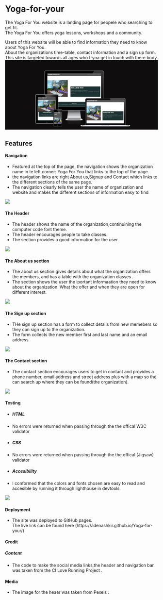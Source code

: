 # Yoga-for-your


The Yoga For You website is a landing page for peopele who searching to get
fit.<br>The Yoga For You offers yoga lessons, workshops and a community.

Users of this website will be able to find information they need to know about Yoga For You.<br> About the organizations time-table, contact information and a sign up form. <br>This site is targeted towards all ages who tryna get in touch with there body.
![Responsive Mockup](https://github.com/AdenAshkir/Yoga-for-your/blob/main/assets/images/mock%20up%20scr.png)


<h2>Features</h2>
<h4>Navigation</h4>
<ul>
<li>Featured at the top of the page, the navigation shows the organization name in te left corner: Yoga For You that links to the top of the page.</li>
<li>the navigation links are right About us,Signup and Contact which links to the different sections of the same page.</li>
<li>The navigation clearly tells the user the name of organization and website and makes the different sections of information easy to find</li>
</ul>
<img src="main/assets/image/nav-bar.png">

<h4>The Header</h4>
<ul>
<li>The header shows the name of the organization,continuining the computer code font theme.</li>
<li>The header encourages people to take classes.</li>
<li>The section provides a good information for the user.</li>
</ul>
<img src="main/assets/image/header.png">

<h4>The About us section</h4>
<ul>
<li>The about us section gives details about what the organization offers the members, and has a table with the organization classes .</li>
<li>The section shows the user the iportant informaation they need to know about the organization. What the offer and when they are open for different interest.</li>
</ul>
<img src="main/assets/image/about-us.png">

<h4>The Sign up section</h4>
<ul>
<li>THe sign up section has a form to collect details from new memebers so they can sign up to the organization.</li>
<li>The form collects the new member first and last name and an email address.</li>
</ul>
<img src="main/assets/image/sign-up-src.png">

<h4>The Contact section</h4>
<ul>
<li>The contact section encourages users to get in contact and provides a phone number, email address and street address plus with a map so the can search up where they can be found(the organization).</li>
</ul>
<img src="main/assets/image/contact-us-src.png">

<h4>Testing</h4>
<ul>
  <li><h5> HTML </h5></li>
  <li>No errors were returned when passing through the the offical W3C validator</li>
   <li><h5> CSS </h5></li>
  <li>No errors were returned when passing through the the offical (Jigsaw) validator</li>
   <li><h5>Accesibility </h5></li>
  <li>I conformed that the colors and fonts chosen are easy to read and accesible by running it through lighthouse in devtools.</li>
</ul>
<img src="main/assets/image/lighthouse-scr.png">

<h4>Deployment</h4>
<ul>
  <li>The site was deployed to GitHub pages. </li>
The live link can be found here (https://adenashkir.github.io/Yoga-for-your/)
</ul>

<h4>Credit</h4>
<h5>Content</h5>
<ul>
<li>The code to make the social media links,the header and navigation bar was taken from the CI Love Running Project .</li>
</ul>


<h4>Media</h4>
<ul>
<li>The image for the heaer was taken from Pexels .</li>
</ul>
